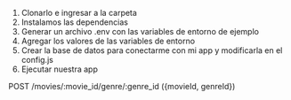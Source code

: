 1. Clonarlo e ingresar a la carpeta
2. Instalamos las dependencias 
3. Generar un archivo .env con las variables de entorno de ejemplo
4. Agregar los valores de las variables de entorno
5. Crear la base de datos para conectarme con mi app y modificarla en el config.js
6. Ejecutar nuestra app

POST /movies/:movie_id/genre/:genre_id ({movieId, genreId})